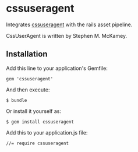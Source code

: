 # cssuseragent

Integrates [cssuseragent](http://cssuseragent.org) with the rails asset pipeline.

CssUserAgent is written by Stephen M. McKamey.

## Installation

Add this line to your application's Gemfile:

    gem 'cssuseragent'

And then execute:

    $ bundle

Or install it yourself as:

    $ gem install cssuseragent

Add this to your application.js file:
		
    //= require cssuseragent

